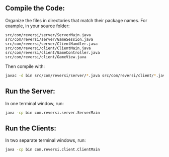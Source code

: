 

## Compile the Code:

Organize the files in directories that match their package names. For example, in your source folder:

```text
src/com/reversi/server/ServerMain.java
src/com/reversi/server/GameSession.java
src/com/reversi/server/ClientHandler.java  
src/com/reversi/client/ClientMain.java  
src/com/reversi/client/GameController.java  
src/com/reversi/client/GameView.java  
```

Then compile with:

```bash
javac -d bin src/com/reversi/server/*.java src/com/reversi/client/*.java
```

## Run the Server:

In one terminal window, run:

```bash
java -cp bin com.reversi.server.ServerMain
```

## Run the Clients:

In two separate terminal windows, run:

```bash
java -cp bin com.reversi.client.ClientMain
```
